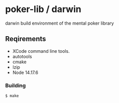 # poker-lib / darwin

darwin build environment of the mental poker library

## Reqirements

- XCode command line tools.
- autotools
- cmake
- lzip
- Node 14.17.6 

### Building
```bash
$ make
```
